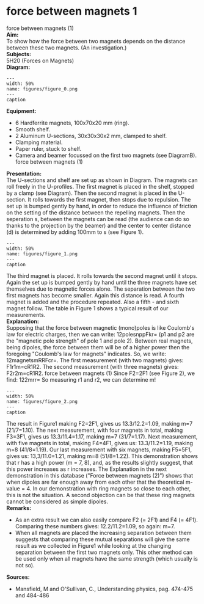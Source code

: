 # force between magnets  1  
 force between magnets (1)   
<b> Aim: </b>  
 To show how the force between two magnets depends on the distance between these two magnets. (An investigation.)    
<b> Subjects: </b>  
 5H20 (Forces on Magnets)   
<b> Diagram: </b>  
   
```{figure} figures/figure_0.png  
---  
width: 50%  
name: figures/figure_0.png  
---  
caption  
``` 
      
<b> Equipment: </b>  
 
 *  6 Hardferrite magnets, 100x70x20 mm (ring). 
 *  Smooth shelf. 
 *  2 Aluminum U-sections, 30x30x30x2 mm, clamped to shelf. 
 *  Clamping material. 
 *  Paper ruler, stuck to shelf. 
 *  Camera and beamer focussed on the first two magnets (see DiagramB). force between magnets (1)
    
<b> Presentation: </b>  
 The U-sections and shelf are set up as shown in Diagram. The magnets can roll freely in the U-profiles. The first magnet is placed in the shelf, stopped by a clamp (see Diagram). Then the second magnet is placed in the U-section. It rolls towards the first magnet, then stops due to repulsion. The set up is bumped gently by hand, in order to reduce the influence of friction on the setting of the distance between the repelling magnets. Then the seperation s, between the magnets can be read (the audience can do so thanks to the projection by the beamer) and the center to center distance (d) is determined by adding 100mm to s (see Figure 1).    
```{figure} figures/figure_1.png  
---  
width: 50%  
name: figures/figure_1.png  
---  
caption  
``` 
 The third magnet is placed. It rolls towards the second magnet until it stops. Again the set up is bumped gently by hand until the three magnets have set themselves due to magnetic forces alone. The separation between the two first magnets has become smaller. Again this distance is read. A fourth magnet is added and the procedure repeated. Also a fifth - and sixth magnet follow. The table in Figure 1 shows a typical result of our measurements.    
<b> Explanation: </b>  
 Supposing that the force between magnetic (mono)poles is like Coulomb's law for electric charges, then we can write: 12polesnppFkr= (p1 and p2 are the "magnetic pole strength" of pole 1 and pole 2). Between real magnets, being dipoles, the force between them will be of a higher power then the foregoing "Coulomb's law for magnets" indicates. So, we write: 12magnetsmRRFcr=. The first measurement (with two magnets) gives: F1r1m=cR1R2. The second measurement (with three magnets) gives: F2r2m=cR1R2. force between magnets (1) Since F2=2F1 (see Figure 2), we find: 122mrr= So measuring r1 and r2, we can determine m!   
```{figure} figures/figure_2.png  
---  
width: 50%  
name: figures/figure_2.png  
---  
caption  
``` 
 The result in Figure1 making F2=2F1, gives us 13.3/12.2=1.09, making m=7 (21/7=1.10). The next measurement, with four magnets in total, making F3=3F1, gives us 13.3/11.4=1.17, making m=7 (31/7=1.17). Next measurement, with five magnets in total, making F4=4F1, gives us: 13.3/11.2=1.19, making m=8 (41/8=1.19). Our last measurement with six magnets, making F5=5F1, gives us: 13,3/11.0=1.21, making m=8 (51/8=1.22).  This demonstration shows that r has a high power (m = 7, 8), and, as the results slightly suggest, that this power increases as r increases. The Explanation in the next demonstration in this database ("Force between magnets (2)") shows that when dipoles are far enough away from each other that the theoretical m-value = 4. In our demonstration with ring magnets so close to each other, this is not the situation. A second objection can be that these ring magnets cannot be considered as simple dipoles.    
<b> Remarks: </b>  
 
 *  As an extra result we can also easily compare F2 (= 2F1) and F4 (= 4F1). Comparing these numbers gives: 12.2/11.2=1.09, so again: m=7. 
 *  When all magnets are placed the increasing separation between them suggests that comparing these mutual separations will give the same result as we collected in Figure1 while looking at the changing separation between the first two magnets only. This other method can be used only when all magnets have the same strength (which usually is not so).
   
<b> Sources: </b>  
 
 *  Mansfield, M and O'Sullivan, C., Understanding physics, pag. 474-475 and 484-486
  